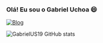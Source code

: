 ### Olá! Eu sou o Gabriel Uchoa 😄


  [![Blog](https://img.shields.io/badge/LinkedIn-0077B5?style=for-the-badge&logo=linkedin&logoColor=white)](https://www.linkedin.com/in/gabriel-uchoa-de-sousa-9911662ba)

![GabrielUS19 GitHub stats](https://github-readme-stats.vercel.app/api?username=GabrielUS19&show_icons=true&theme=radical)
